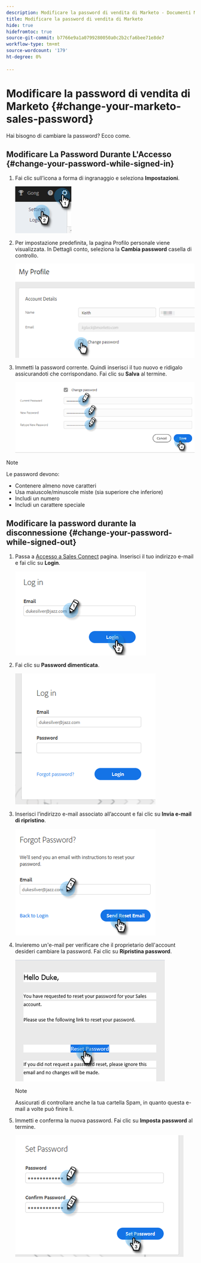 ```yaml
---
description: Modificare la password di vendita di Marketo - Documenti Marketo - Documentazione del prodotto
title: Modificare la password di vendita di Marketo
hide: true
hidefromtoc: true
source-git-commit: b7766e9a1a0799280050a0c2b2cfa6bee71e8de7
workflow-type: tm+mt
source-wordcount: '179'
ht-degree: 0%

---
```


# Modificare la password di vendita di Marketo {#change-your-marketo-sales-password}

Hai bisogno di cambiare la password? Ecco come.

## Modificare La Password Durante L&#39;Accesso {#change-your-password-while-signed-in}

1. Fai clic sull’icona a forma di ingranaggio e seleziona **Impostazioni**.

   ![](assets/change-your-marketo-sales-password-1.png)

1. Per impostazione predefinita, la pagina Profilo personale viene visualizzata. In Dettagli conto, seleziona la **Cambia password** casella di controllo.

   ![](assets/change-your-marketo-sales-password-2.png)

1. Immetti la password corrente. Quindi inserisci il tuo nuovo e ridigalo assicurandoti che corrispondano. Fai clic su **Salva** al termine.

   ![](assets/change-your-marketo-sales-password-3.png)

>[!NOTE]
>
>Le password devono:
>
>* Contenere almeno nove caratteri
>* Usa maiuscole/minuscole miste (sia superiore che inferiore)
>* Includi un numero
>* Includi un carattere speciale


## Modificare la password durante la disconnessione {#change-your-password-while-signed-out}

1. Passa a [Accesso a Sales Connect](https://toutapp.com/login) pagina. Inserisci il tuo indirizzo e-mail e fai clic su **Login**.

   ![](assets/change-your-marketo-sales-password-4.png)

1. Fai clic su **Password dimenticata**.

   ![](assets/change-your-marketo-sales-password-5.png)

1. Inserisci l’indirizzo e-mail associato all’account e fai clic su **Invia e-mail di ripristino**.

   ![](assets/change-your-marketo-sales-password-6.png)

1. Invieremo un&#39;e-mail per verificare che il proprietario dell&#39;account desideri cambiare la password. Fai clic su **Ripristina password**.

   ![](assets/change-your-marketo-sales-password-7.png)

   >[!NOTE]
   >
   >Assicurati di controllare anche la tua cartella Spam, in quanto questa e-mail a volte può finire lì.

1. Immetti e conferma la nuova password. Fai clic su **Imposta password** al termine.

   ![](assets/change-your-marketo-sales-password-8.png)

